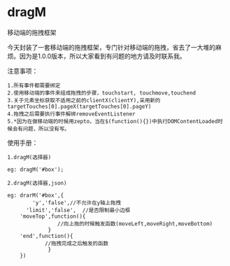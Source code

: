 # dragM
移动端的拖拽框架


今天封装了一套移动端的拖拽框架，专门针对移动端的拖拽，省去了一大堆的麻烦。因为是1.0.0版本，所以大家看到有问题的地方请及时联系我。


注意事项：

    1.所有事件都需要绑定
    2.使用移动端的事件来组成拖拽的步骤，touchstart, touchmove,touchend
    3.关于元素坐标获取不适用之前的clientX(clientY),采用新的targetTouches[0].pageX(targetTouches[0].pageY)
    4.拖拽之后需要执行事件解绑removeEventListener
    5.*因为在做移动端的时候用zepto，当在$(function(){})中执行DOMContentLoaded时候会有问题，所以没有写。


使用手册：

	1.dragM(选择器)
	
	eg: dragM('#box');
	
	2.dragM(选择器,json)
	
	eg: drarM('#box',{
			'y','false',//不允许在y轴上拖拽
		  'limit','false',  //是否限制最小边框
		'moveTop',function(){
					//向上拖的时候触发函数(moveLeft,moveRight,moveBottom)
				 }
		'end',function(){
				//拖拽完成之后触发的函数 
				 }
		})

